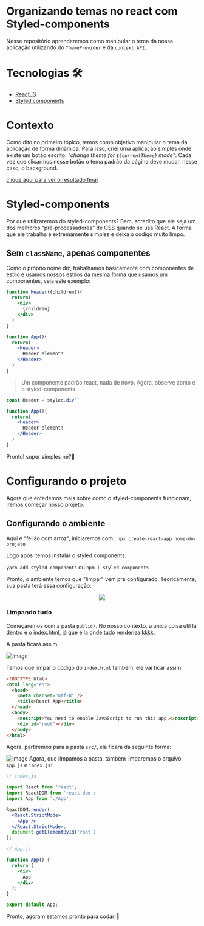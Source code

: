 # Organizando temas no react com Styled-components
Nesse repositório aprenderemos como manipular o tema da nossa aplicação utilizando do `ThemeProvider` e da `context API`.

# Tecnologias 🛠️
- [ReactJS](https://pt-br.reactjs.org/)
- [Styled components](https://styled-components.com/)

# Contexto
Como dito no primeiro tópico, temos como objetivo manipular o tema da aplicação de forma dinâmica. Para isso, criei uma aplicação simples onde existe um botão escrito: _"change theme for `${currentTheme}` mode"_. Cada vez que clicarmos nesse botão o tema padrão da página deve mudar, nesse caso, o background.

[clique aqui para ver o resultado final](https://joaovictor6.github.io/theme-with-styled-components/)

# Styled-components
Por que utilizaremos do styled-components? Bem, acredito que ele seja um dos melhores "pré-processadores" de CSS quando se usa React. A forma que ele trabalha é extremamente simples e deixa o código muito limpo.
## Sem `className`, apenas componentes
Como o próprio nome diz, trabalhamos basicamente com componentes de estilo e usamos nossos estilos da mesma forma que usamos um componentes, veja este exemplo:

```jsx
function Header({children}){
  return(
    <div>
      {children}
    </div>
  )
}

function App(){
  return(
    <Header>
      Header element!
    </Header>
  )
}
```

> Um componente padrão react, nada de novo.
> Agora, observe como é o styled-components

```jsx
const Header = styled.div``

function App(){
  return(
    <Header>
      Header element!
    </Header>
  )
}
```
Pronto! super simples né?🥳

# Configurando o projeto
Agora que entedemos mais sobre como o styled-components funcionam, iremos começar nosso projeto.
## Configurando o ambiente
Aqui é "feijão com arroz", iniciaremos com :
```npx create-react-app nome-do-projeto```

Logo após itemos instalar o styled components:

`yarn add styled-components` ou `npm i styled-components`

Pronto, o ambiente temos que "limpar" vem pré configurado.
Teoricamente, sua pasta terá essa configuração:
<div align="center" >
<img src="https://user-images.githubusercontent.com/68869379/132251074-d26ffb1d-decf-4253-808b-aa1c6404ea40.png">
</div>

### Limpando tudo
Começaremos com a pasta `public/`. No nosso contexto, a unica coisa util la dentro é o index.html, já que é la onde tudo renderiza kkkk.

A pasta ficará assim:

![image](https://user-images.githubusercontent.com/68869379/132251570-6d9a34cf-e88e-4f8a-893a-b45ce7b938ab.png)

Temos que limpar o código do `index.html` também, ele vai ficar assim:
```html
<!DOCTYPE html>
<html lang="en">
  <head>
    <meta charset="utf-8" />
    <title>React App</title>
  </head>
  <body>
    <noscript>You need to enable JavaScript to run this app.</noscript>
    <div id="root"></div>
  </body>
</html>
```

Agora, partiremos para a pasta `src/`, ela ficará da seguinte forma:

![image](https://user-images.githubusercontent.com/68869379/132251866-9beb97a7-906b-4d07-99a4-89084b510278.png)
Agora, que limpamos a pasta, também limparemos o arquivo `App.js` e `index.js`:
```jsx
// index.js

import React from 'react';
import ReactDOM from 'react-dom';
import App from './App';

ReactDOM.render(
  <React.StrictMode>
    <App />
  </React.StrictMode>,
  document.getElementById('root')
);
```
```jsx
// App.js

function App() {
  return (
    <div>
      App
    </div>
  );
}

export default App;
```

Pronto, agoram estamos pronto para codar!🎇
